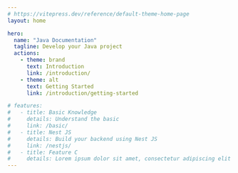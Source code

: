 ```yaml
---
# https://vitepress.dev/reference/default-theme-home-page
layout: home

hero:
  name: "Java Documentation"
  tagline: Develop your Java project
  actions:
    - theme: brand
      text: Introduction
      link: /introduction/
    - theme: alt
      text: Getting Started
      link: /introduction/getting-started

# features:
#   - title: Basic Knowledge
#     details: Understand the basic
#     link: /basic/
#   - title: Nest JS
#     details: Build your backend using Nest JS
#     link: /nestjs/
#   - title: Feature C
#     details: Lorem ipsum dolor sit amet, consectetur adipiscing elit
---
```


<style>
:root {
  --vp-home-hero-name-color: transparent;
  --vp-home-hero-name-background: -webkit-linear-gradient(120deg, #bd34fe 30%, #41d1ff);

  --vp-home-hero-name-background-image: linear-gradient(-45deg, #bd34fe 50%, #47caff 50%);
}
</style>